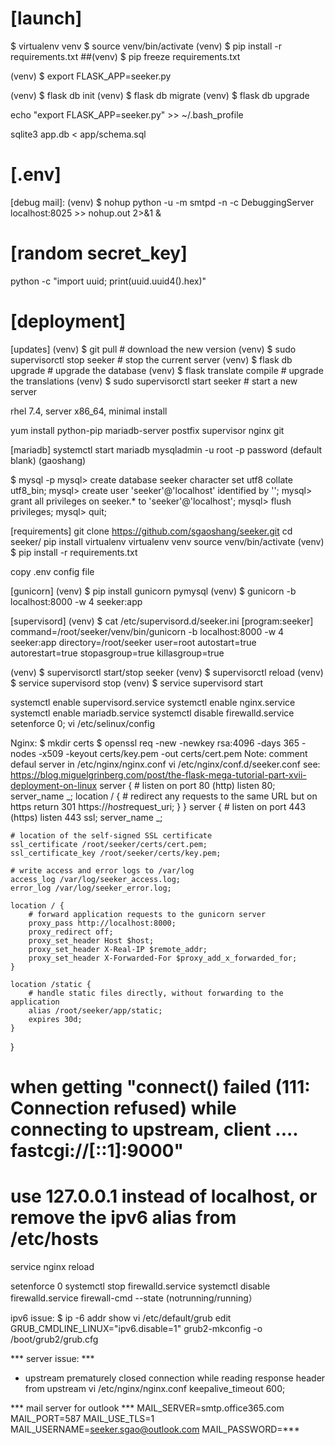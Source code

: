 # [launch]
$ virtualenv venv
$ source venv/bin/activate
(venv) $ pip install -r requirements.txt ##(venv) $ pip freeze requirements.txt

(venv) $ export FLASK_APP=seeker.py

(venv) $ flask db init
(venv) $ flask db migrate
(venv) $ flask db upgrade

echo "export FLASK_APP=seeker.py" >> ~/.bash_profile

sqlite3 app.db < app/schema.sql

# [.env]
[debug mail]:
(venv) $ nohup python -u -m smtpd -n -c DebuggingServer localhost:8025 >> nohup.out 2>&1 &

# [random secret_key]
python -c "import uuid; print(uuid.uuid4().hex)"

# [deployment]
[updates]
(venv) $ git pull                              # download the new version
(venv) $ sudo supervisorctl stop seeker        # stop the current server
(venv) $ flask db upgrade                      # upgrade the database
(venv) $ flask translate compile               # upgrade the translations
(venv) $ sudo supervisorctl start seeker       # start a new server

rhel 7.4, server x86_64, minimal install

yum install python-pip mariadb-server postfix supervisor nginx git

[mariadb]
systemctl start mariadb
mysqladmin -u root -p password (default blank) (gaoshang)

$ mysql -p
mysql> create database seeker character set utf8 collate utf8_bin;
mysql> create user 'seeker'@'localhost' identified by '****<db-password>****';
mysql> grant all privileges on seeker.* to 'seeker'@'localhost';
mysql> flush privileges;
mysql> quit;

[requirements]
git clone https://github.com/sgaoshang/seeker.git
cd seeker/
pip install virtualenv
virtualenv venv
source venv/bin/activate
(venv) $ pip install -r requirements.txt

copy .env config file

[gunicorn]
(venv) $ pip install gunicorn pymysql
(venv) $ gunicorn -b localhost:8000 -w 4 seeker:app

[supervisord]
(venv) $ cat /etc/supervisord.d/seeker.ini
[program:seeker]
command=/root/seeker/venv/bin/gunicorn -b localhost:8000 -w 4 seeker:app
directory=/root/seeker
user=root
autostart=true
autorestart=true
stopasgroup=true
killasgroup=true

(venv) $ supervisorctl start/stop seeker
(venv) $ supervisorctl reload
(venv) $ service supervisord stop
(venv) $ service supervisord start

systemctl enable supervisord.service
systemctl enable nginx.service
systemctl enable mariadb.service
systemctl disable firewalld.service
setenforce 0; vi /etc/selinux/config

Nginx:
$ mkdir certs
$ openssl req -new -newkey rsa:4096 -days 365 -nodes -x509 -keyout certs/key.pem -out certs/cert.pem
Note: comment defaul server in /etc/nginx/nginx.conf
vi /etc/nginx/conf.d/seeker.conf see: https://blog.miguelgrinberg.com/post/the-flask-mega-tutorial-part-xvii-deployment-on-linux
server {
    # listen on port 80 (http)
    listen 80;
    server_name _;
    location / {
        # redirect any requests to the same URL but on https
        return 301 https://$host$request_uri;
    }
}
server {
    # listen on port 443 (https)
    listen 443 ssl;
    server_name _;

    # location of the self-signed SSL certificate
    ssl_certificate /root/seeker/certs/cert.pem;
    ssl_certificate_key /root/seeker/certs/key.pem;

    # write access and error logs to /var/log
    access_log /var/log/seeker_access.log;
    error_log /var/log/seeker_error.log;

    location / {
        # forward application requests to the gunicorn server
        proxy_pass http://localhost:8000;
        proxy_redirect off;
        proxy_set_header Host $host;
        proxy_set_header X-Real-IP $remote_addr;
        proxy_set_header X-Forwarded-For $proxy_add_x_forwarded_for;
    }

    location /static {
        # handle static files directly, without forwarding to the application
        alias /root/seeker/app/static;
        expires 30d;
    }
}
# when getting "connect() failed (111: Connection refused) while connecting to upstream, client .... fastcgi://[::1]:9000"
# use 127.0.0.1 instead of localhost, or remove the ipv6 alias from /etc/hosts

service nginx reload

setenforce 0
systemctl stop firewalld.service
systemctl disable firewalld.service
firewall-cmd --state (notrunning/running）

ipv6 issue:
$ ip -6 addr show
vi /etc/default/grub
edit GRUB_CMDLINE_LINUX="ipv6.disable=1"
grub2-mkconfig -o /boot/grub2/grub.cfg

*** server issue: ***
* upstream prematurely closed connection while reading response header from upstream
vi /etc/nginx/nginx.conf
  keepalive_timeout   600;

*** mail server for outlook ***
MAIL_SERVER=smtp.office365.com
MAIL_PORT=587
MAIL_USE_TLS=1
MAIL_USERNAME=seeker.sgao@outlook.com
MAIL_PASSWORD=***